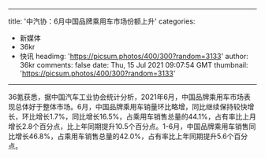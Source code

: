 
---
title: '中汽协：6月中国品牌乘用车市场份额上升'
categories: 
 - 新媒体
 - 36kr
 - 快讯
headimg: 'https://picsum.photos/400/300?random=3133'
author: 36kr
comments: false
date: Thu, 15 Jul 2021 09:07:54 GMT
thumbnail: 'https://picsum.photos/400/300?random=3133'
---

<div>   
36氪获悉，据中国汽车工业协会统计分析，2021年6月，中国品牌乘用车市场表现总体好于整体市场。6月，中国品牌乘用车销量环比略增，同比继续保持较快增长，环比增长1.7%，同比增长16.5%，占乘用车销售总量的44.1%，占有率比上月增长2.8个百分点，比上年同期提升10.5个百分点。1-6月，中国品牌乘用车销售同比增长46.8%，占乘用车销售总量的42.0%，占有率比上年同期提升5.6个百分点。  
</div>
            